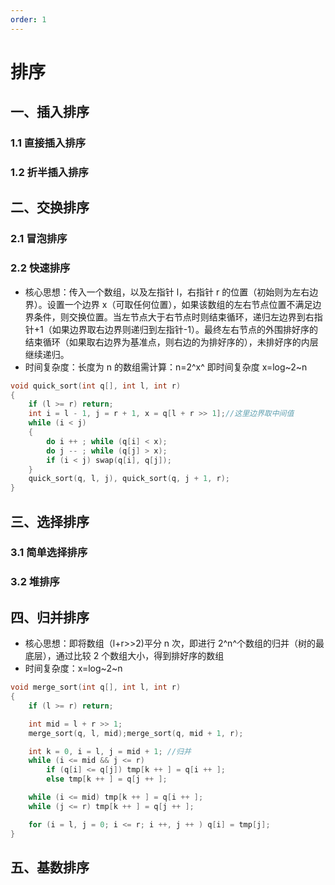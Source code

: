 ```yaml
---
order: 1
---
```


# 排序

## 一、插入排序

### 1.1 直接插入排序

### 1.2 折半插入排序

## 二、交换排序

### 2.1 冒泡排序

### 2.2 快速排序

- 核心思想：传入一个数组，以及左指针 l，右指针 r 的位置（初始则为左右边界）。设置一个边界 x（可取任何位置），如果该数组的左右节点位置不满足边界条件，则交换位置。当左节点大于右节点时则结束循环，递归左边界到右指针+1（如果边界取右边界则递归到左指针-1）。最终左右节点的外围排好序的结束循环（如果取右边界为基准点，则右边的为排好序的），未排好序的内层继续递归。
- 时间复杂度：长度为 n 的数组需计算：n=2^x^ 即时间复杂度 x=log~2~n

```c
void quick_sort(int q[], int l, int r)
{
    if (l >= r) return;
    int i = l - 1, j = r + 1, x = q[l + r >> 1];//这里边界取中间值
    while (i < j)
    {
        do i ++ ; while (q[i] < x);
        do j -- ; while (q[j] > x);
        if (i < j) swap(q[i], q[j]);
    }
    quick_sort(q, l, j), quick_sort(q, j + 1, r);
}
```

## 三、选择排序

### 3.1 简单选择排序
### 3.2 堆排序

## 四、归并排序

- 核心思想：即将数组（l+r>>2)平分 n 次，即进行 2^n^个数组的归并（树的最底层），通过比较 2 个数组大小，得到排好序的数组
- 时间复杂度：x=log~2~n

```c
void merge_sort(int q[], int l, int r)
{
    if (l >= r) return;

    int mid = l + r >> 1;
    merge_sort(q, l, mid);merge_sort(q, mid + 1, r);

    int k = 0, i = l, j = mid + 1; //归并
    while (i <= mid && j <= r)
        if (q[i] <= q[j]) tmp[k ++ ] = q[i ++ ];
        else tmp[k ++ ] = q[j ++ ];

    while (i <= mid) tmp[k ++ ] = q[i ++ ];
    while (j <= r) tmp[k ++ ] = q[j ++ ];

    for (i = l, j = 0; i <= r; i ++, j ++ ) q[i] = tmp[j];
}
```

## 五、基数排序

